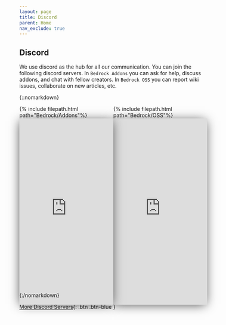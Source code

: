 ```yaml
---
layout: page
title: Discord
parent: Home
nav_exclude: true
---
```



## Discord

We use discord as the hub for all our communication. You can join the following discord servers. In `Bedrock Addons` you can ask for help, discuss addons, and chat with fellow creators. In `Bedrock OSS` you can report wiki issues, collaborate on new articles, etc. 

{::nomarkdown}
<style>
iframe {
box-shadow: -1px 3px 28px -4px rgba(0,0,0,0.76);
float: left;
width: 100%;
height: 500px;
border-top-width: 0px;
border-right-width: 0px;
border-bottom-width: 0px;
border-left-width: 0px;
border-style: inset;
border-color: initial;
border-image: initial;
margin-bottom: 50px;
}
</style>

<div>
    <span style="float:right; width:50%; height:500">
        {% include filepath.html path="Bedrock/OSS"%}
        <iframe src="https://discord.com/widget?id=494194063730278411&theme=dark" allowtransparency="true" frameborder="0" sandbox="allow-popups allow-popups-to-escape-sandbox allow-same-origin allow-scripts"></iframe>
    </span>
    <span style="float:right; width:50%; height:500">
        {% include filepath.html path="Bedrock/Addons"%}
        <iframe src="https://discord.com/widget?id=523663022053392405&theme=dark" allowtransparency="true" frameborder="0" sandbox="allow-popups allow-popups-to-escape-sandbox allow-same-origin allow-scripts"></iframe>
    </span>
</div>
{:/nomarkdown}

[More Discord Servers](/knowledge/useful-links.html#discord-links){: .btn .btn-blue }